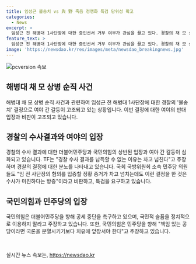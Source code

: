```yaml
---
title: 임성근 불송치 vs 與 野 죽음 정쟁화 특검 당위성 확고
categories:
  - News
excerpt: >
  임성근 전 해병대 1사단장에 대한 증인선서 거부 여부가 관심을 끌고 있다. 경찰의 채 모 상병 순직 사건 수사 결과에 대해 여야가 상반된 입장을 보이고 있으며, TF는 경찰의 결정에 대한 분노를 표명했다. 국회 민주당 의원들은 수사 미진을 비판하고 특검을 촉구하는 반면, 국민의힘은 정쟁 중단을 촉구하며 민주당을 비난했다. 또한 국민의힘은 윤 대통령에게 거부권 행사를 건의하면서 여야 간의 갈등이 더 심화될 것으로 전망되고 있다.
feature_text: >
  임성근 전 해병대 1사단장에 대한 증인선서 거부 여부가 관심을 끌고 있다. 경찰의 채 모 상병 순직 사건 수사 결과에 대해 여야가 상반된 입장을 보이고 있으며, TF는 경찰의 결정에 대한 분노를 표명했다. 국회 민주당 의원들은 수사 미진을 비판하고 특검을 촉구하는 반면, 국민의힘은 정쟁 중단을 촉구하며 민주당을 비난했다. 또한 국민의힘은 윤 대통령에게 거부권 행사를 건의하면서 여야 간의 갈등이 더 심화될 것으로 전망되고 있다.
image: 'https://newsdao.kr/res/images/meta/newsdao_breakingnews.jpg'
---
```


<p><img src="https://newsdao.kr/res/images/meta/newsdao_breakingnews.jpg" alt="pcversion 속보" /></p>

<h2 data-ke-size="size26">해병대 채 모 상병 순직 사건</h2>

<p data-ke-size="size16">해병대 채 모 상병 순직 사건과 관련하여 임성근 전 해병대 1사단장에 대한 경찰의 '불송치' 결정으로 여야 간 갈등이 고조되고 있는 상황입니다. 이번 결정에 대한 여야의 반대 입장과 비판이 고조되고 있습니다.</p>

<h2 data-ke-size="size26">경찰의 수사결과와 여야의 입장</h2>

<p data-ke-size="size16">경찰의 수사 결과에 대한 더불어민주당과 국민의힘의 상반된 입장과 여야 간 갈등이 심화되고 있습니다. TF는 "경찰 수사 결과를 납득할 수 없는 이유는 차고 넘친다"고 주장하며 경찰의 결정에 대한 분노를 나타내고 있습니다. 국회 국방위원회 소속 민주당 의원들도 "임 전 사단장의 혐의를 입증할 정황 증거가 차고 넘치는데도 이런 결정을 한 것은 수사가 미진하다는 방증"이라고 비판하고, 특검을 요구하고 있습니다.</p>

<h2 data-ke-size="size26">국민의힘과 민주당의 입장</h2>

<p data-ke-size="size16">국민의힘은 더불어민주당을 향해 공세 중단을 촉구하고 있으며, 국민적 슬픔을 정치적으로 이용하지 말라고 주장하고 있습니다. 또한, 국민의힘은 민주당을 향해 "책임 있는 공당이라면 국론을 분열시키기보다 치유에 앞장서야 한다"고 주장하고 있습니다.</p>

<p data-ke-size="size16">&nbsp;</p>
실시간 뉴스 속보는, <a href="https://newsdao.kr" rel="dofollow">https://newsdao.kr</a>


